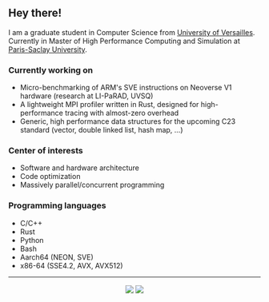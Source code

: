 ## Hey there!
I am a graduate student in Computer Science from [University of Versailles](https://www.uvsq.fr/licence-informatique).
Currently in Master of High Performance Computing and Simulation at [Paris-Saclay University](http://www.chps.uvsq.fr/).

### Currently working on
- Micro-benchmarking of ARM's SVE instructions on Neoverse V1 hardware (research at LI-PaRAD, UVSQ)
- A lightweight MPI profiler written in Rust, designed for high-performance tracing with almost-zero overhead
- Generic, high performance data structures for the upcoming C23 standard (vector, double linked list, hash map, ...) 

### Center of interests
- Software and hardware architecture
- Code optimization
- Massively parallel/concurrent programming

### Programming languages
- C/C++
- Rust
- Python
- Bash
- Aarch64 (NEON, SVE)
- x86-64 (SSE4.2, AVX, AVX512)

---
<div align="center">
  <img src="https://github-readme-stats.vercel.app/api?username=dssgabriel&show_icons=true&count_private=true&hide_border=true&theme=dracula" align="center"/>
  <img src="https://github-readme-stats.vercel.app/api/top-langs/?username=dssgabriel&langs_count=8&layout=compact&theme=dracula" align="center"/>
</div>  
